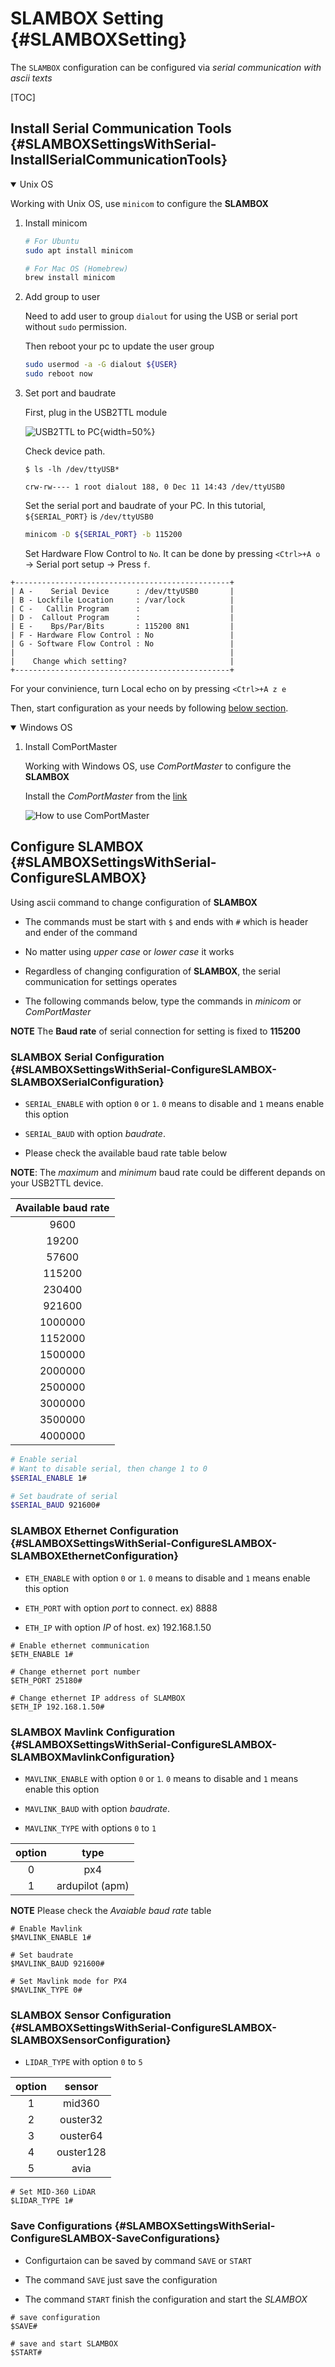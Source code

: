 # SLAMBOX Setting {#SLAMBOXSetting}

The `SLAMBOX` configuration can be configured via *serial communication with ascii texts*

[TOC]

## Install Serial Communication Tools {#SLAMBOXSettingsWithSerial-InstallSerialCommunicationTools}


<details open>
<summary> Unix OS </summary>

Working with Unix OS, use `minicom` to configure the **SLAMBOX**

1. Install minicom

    ```bash
    # For Ubuntu
    sudo apt install minicom

    # For Mac OS (Homebrew)
    brew install minicom
    ```

2. Add group to user

    Need to add user to group `dialout` for using the USB or serial port without `sudo` permission.

    Then reboot your pc to update the user group

    ```bash
    sudo usermod -a -G dialout ${USER}
    sudo reboot now
    ```

3. Set port and baudrate

    First, plug in the USB2TTL module

    ![USB2TTL to PC](getting_started/slambox_setting/usb2ttl.JPG){width=50%}

    Check device path.
    ```shell
    $ ls -lh /dev/ttyUSB*

    crw-rw---- 1 root dialout 188, 0 Dec 11 14:43 /dev/ttyUSB0
    ```

    Set the serial port and baudrate of your PC. In this tutorial, `${SERIAL_PORT}` is `/dev/ttyUSB0`

    ```bash
    minicom -D ${SERIAL_PORT} -b 115200
    ```

    Set Hardware Flow Control to `No`. It can be done by pressing `<Ctrl>+A o` -> Serial port setup -> Press `f`.

```
+------------------------------------------------+
| A -    Serial Device      : /dev/ttyUSB0       |
| B - Lockfile Location     : /var/lock          |
| C -   Callin Program      :                    |
| D -  Callout Program      :                    |
| E -    Bps/Par/Bits       : 115200 8N1         |
| F - Hardware Flow Control : No                 |
| G - Software Flow Control : No                 |
|                                                |
|    Change which setting?                       |
+------------------------------------------------+
```

For your convinience, turn Local echo on by pressing `<Ctrl>+A z e`

Then, start configuration as your needs by following [below section](#SLAMBOXSettingsWithSerial-ConfigureSLAMBOX).

</details>

<details open>
<summary> Windows OS </summary>

1. Install ComPortMaster

    Working with Windows OS, use *ComPortMaster* to configure the **SLAMBOX**

    Install the *ComPortMaster* from the [link](http://withrobot.com/data/?mod=document&uid=12)

    ![How to use ComPortMaster](getting_started/slambox_setting/comportmaster.png)

</details>

## Configure SLAMBOX {#SLAMBOXSettingsWithSerial-ConfigureSLAMBOX}

Using ascii command to change configuration of **SLAMBOX**

- The commands must be start with `$` and ends with `#` which is header and ender of the command

- No matter using *upper case* or *lower case* it works

- Regardless of changing configuration of **SLAMBOX**, the serial communication for settings operates

- The following commands below, type the commands in *minicom* or *ComPortMaster*

**NOTE** The **Baud rate** of serial connection for setting is fixed to **115200**

### SLAMBOX Serial Configuration {#SLAMBOXSettingsWithSerial-ConfigureSLAMBOX-SLAMBOXSerialConfiguration}

- `SERIAL_ENABLE` with option `0` or `1`. `0` means to disable and `1` means enable this option

- `SERIAL_BAUD` with option *baudrate*.

- Please check the available baud rate table below

**NOTE**: The *maximum* and *minimum* baud rate could be different depands on your USB2TTL device.

|Available baud rate|
|:---:|
|9600|
|19200|
|57600|
|115200|
|230400|
|921600|
|1000000|
|1152000|
|1500000|
|2000000|
|2500000|
|3000000|
|3500000|
|4000000|

```bash
# Enable serial
# Want to disable serial, then change 1 to 0
$SERIAL_ENABLE 1#

# Set baudrate of serial
$SERIAL_BAUD 921600#
```

### SLAMBOX Ethernet Configuration {#SLAMBOXSettingsWithSerial-ConfigureSLAMBOX-SLAMBOXEthernetConfiguration}

- `ETH_ENABLE` with option `0` or `1`. `0` means to disable and `1` means enable this option

- `ETH_PORT` with option *port* to connect. ex) 8888

- `ETH_IP` with option *IP* of host. ex) 192.168.1.50

```
# Enable ethernet communication
$ETH_ENABLE 1#

# Change ethernet port number
$ETH_PORT 25180#

# Change ethernet IP address of SLAMBOX
$ETH_IP 192.168.1.50#
```

### SLAMBOX Mavlink Configuration {#SLAMBOXSettingsWithSerial-ConfigureSLAMBOX-SLAMBOXMavlinkConfiguration}

- `MAVLINK_ENABLE` with option `0` or `1`. `0` means to disable and `1` means enable this option

- `MAVLINK_BAUD` with option *baudrate*.

- `MAVLINK_TYPE` with options `0` to `1`

| option   | type |
|:---------------: | :---------------: |
| 0  | px4   |
| 1  | ardupilot (apm)   |


**NOTE** Please check the *Avaiable baud rate* table

```
# Enable Mavlink
$MAVLINK_ENABLE 1#

# Set baudrate
$MAVLINK_BAUD 921600#

# Set Mavlink mode for PX4
$MAVLINK_TYPE 0#
```

### SLAMBOX Sensor Configuration {#SLAMBOXSettingsWithSerial-ConfigureSLAMBOX-SLAMBOXSensorConfiguration}
- `LIDAR_TYPE` with option `0` to `5`

|  option  | sensor |
|:--------:|:-------:| 
|  1  |  mid360  |
|  2  |  ouster32  |
|  3  |  ouster64  |
|  4  |  ouster128  |
|  5  |  avia  |

```
# Set MID-360 LiDAR
$LIDAR_TYPE 1#
```

### Save Configurations {#SLAMBOXSettingsWithSerial-ConfigureSLAMBOX-SaveConfigurations}

- Configurtaion can be saved by command `SAVE` or `START`

- The command `SAVE` just save the configuration

- The command `START` finish the configuration and start the *SLAMBOX*

```
# save configuration
$SAVE#

# save and start SLAMBOX
$START#
```
